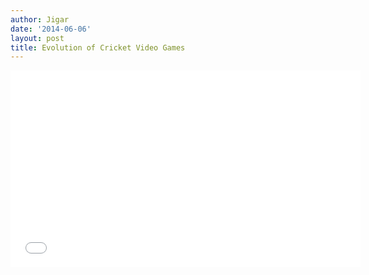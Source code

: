 ```yaml
---
author: Jigar
date: '2014-06-06'
layout: post
title: Evolution of Cricket Video Games
---
```


<div class="videowrapper">
    <iframe width="560" height="315" src="//www.youtube.com/embed/thSi81q3yzo" 
    frameborder="0" allowfullscreen></iframe>
</div>
